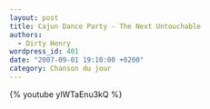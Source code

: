 ```yaml
---
layout: post
title: Cajun Dance Party - The Next Untouchable
authors:
  - Dirty Henry
wordpress_id: 401
date: "2007-09-01 19:10:00 +0200"
category: Chanson du jour
---
```


{% youtube ylWTaEnu3kQ %}
